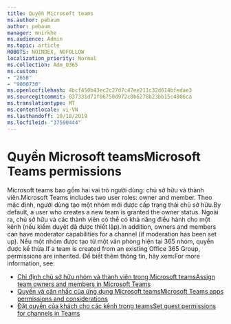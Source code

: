 ```yaml
---
title: Quyền Microsoft teams
ms.author: pebaum
author: pebaum
manager: mnirkhe
ms.audience: Admin
ms.topic: article
ROBOTS: NOINDEX, NOFOLLOW
localization_priority: Normal
ms.collection: Adm_O365
ms.custom:
- "2658"
- "9000730"
ms.openlocfilehash: 4bcf450b43ec2c27d7c47ee211c32d614bfedae3
ms.sourcegitcommit: 037331d71f06750d972c0b6278b23bb15c4806ca
ms.translationtype: MT
ms.contentlocale: vi-VN
ms.lasthandoff: 10/18/2019
ms.locfileid: "37590444"
---
```

# <a name="microsoft-teams-permissions"></a><span data-ttu-id="63651-102">Quyền Microsoft teams</span><span class="sxs-lookup"><span data-stu-id="63651-102">Microsoft Teams permissions</span></span>

<span data-ttu-id="63651-103">Microsoft teams bao gồm hai vai trò người dùng: chủ sở hữu và thành viên.</span><span class="sxs-lookup"><span data-stu-id="63651-103">Microsoft Teams includes two user roles: owner and member.</span></span> <span data-ttu-id="63651-104">Theo mặc định, người dùng tạo một nhóm mới được cấp trạng thái chủ sở hữu.</span><span class="sxs-lookup"><span data-stu-id="63651-104">By default, a user who creates a new team is granted the owner status.</span></span> <span data-ttu-id="63651-105">Ngoài ra, chủ sở hữu và các thành viên có thể có khả năng điều hành cho một kênh (nếu kiểm duyệt đã được thiết lập).</span><span class="sxs-lookup"><span data-stu-id="63651-105">In addition, owners and members can have moderator capabilities for a channel (if moderation has been set up).</span></span> <span data-ttu-id="63651-106">Nếu một nhóm được tạo từ một văn phòng hiện tại 365 nhóm, quyền được kế thừa.</span><span class="sxs-lookup"><span data-stu-id="63651-106">If a team is created from an existing Office 365 Group, permissions are inherited.</span></span> <span data-ttu-id="63651-107">Để biết thêm thông tin, hãy xem:</span><span class="sxs-lookup"><span data-stu-id="63651-107">For more information, see:</span></span>

- [<span data-ttu-id="63651-108">Chỉ định chủ sở hữu nhóm và thành viên trong Microsoft teams</span><span class="sxs-lookup"><span data-stu-id="63651-108">Assign team owners and members in Microsoft Teams</span></span>](https://docs.microsoft.com/microsoftteams/assign-roles-permissions)
- [<span data-ttu-id="63651-109">Quyền và cân nhắc của ứng dụng Microsoft teams</span><span class="sxs-lookup"><span data-stu-id="63651-109">Microsoft Teams apps permissions and considerations</span></span>](https://docs.microsoft.com/microsoftteams/app-permissions)
- [<span data-ttu-id="63651-110">Đặt quyền của khách cho các kênh trong teams</span><span class="sxs-lookup"><span data-stu-id="63651-110">Set guest permissions for channels in Teams</span></span>](https://support.office.com/article/4756c468-2746-4bfd-a582-736d55fcc169)
